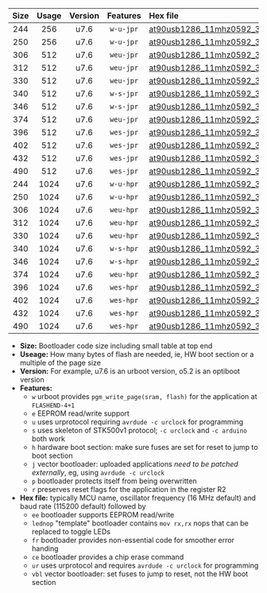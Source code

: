 |Size|Usage|Version|Features|Hex file|
|:-:|:-:|:-:|:-:|:--|
|244|256|u7.6|`w-u-jpr`|[at90usb1286_11mhz0592_38400bps_ur_vbl.hex](https://raw.githubusercontent.com/stefanrueger/urboot/main/at90usb1286_11mhz0592_38400bps_ur_vbl.hex)|
|250|256|u7.6|`w-u-jpr`|[at90usb1286_11mhz0592_38400bps_lednop_ur_vbl.hex](https://raw.githubusercontent.com/stefanrueger/urboot/main/at90usb1286_11mhz0592_38400bps_lednop_ur_vbl.hex)|
|306|512|u7.6|`weu-jpr`|[at90usb1286_11mhz0592_38400bps_ee_ur_vbl.hex](https://raw.githubusercontent.com/stefanrueger/urboot/main/at90usb1286_11mhz0592_38400bps_ee_ur_vbl.hex)|
|312|512|u7.6|`weu-jpr`|[at90usb1286_11mhz0592_38400bps_ee_lednop_ur_vbl.hex](https://raw.githubusercontent.com/stefanrueger/urboot/main/at90usb1286_11mhz0592_38400bps_ee_lednop_ur_vbl.hex)|
|330|512|u7.6|`weu-jpr`|[at90usb1286_11mhz0592_38400bps_ee_lednop_fr_ur_vbl.hex](https://raw.githubusercontent.com/stefanrueger/urboot/main/at90usb1286_11mhz0592_38400bps_ee_lednop_fr_ur_vbl.hex)|
|340|512|u7.6|`w-s-jpr`|[at90usb1286_11mhz0592_38400bps_vbl.hex](https://raw.githubusercontent.com/stefanrueger/urboot/main/at90usb1286_11mhz0592_38400bps_vbl.hex)|
|346|512|u7.6|`w-s-jpr`|[at90usb1286_11mhz0592_38400bps_lednop_vbl.hex](https://raw.githubusercontent.com/stefanrueger/urboot/main/at90usb1286_11mhz0592_38400bps_lednop_vbl.hex)|
|374|512|u7.6|`weu-jpr`|[at90usb1286_11mhz0592_38400bps_ee_lednop_fr_ce_ur_vbl.hex](https://raw.githubusercontent.com/stefanrueger/urboot/main/at90usb1286_11mhz0592_38400bps_ee_lednop_fr_ce_ur_vbl.hex)|
|396|512|u7.6|`wes-jpr`|[at90usb1286_11mhz0592_38400bps_ee_vbl.hex](https://raw.githubusercontent.com/stefanrueger/urboot/main/at90usb1286_11mhz0592_38400bps_ee_vbl.hex)|
|402|512|u7.6|`wes-jpr`|[at90usb1286_11mhz0592_38400bps_ee_lednop_vbl.hex](https://raw.githubusercontent.com/stefanrueger/urboot/main/at90usb1286_11mhz0592_38400bps_ee_lednop_vbl.hex)|
|432|512|u7.6|`wes-jpr`|[at90usb1286_11mhz0592_38400bps_ee_lednop_fr_vbl.hex](https://raw.githubusercontent.com/stefanrueger/urboot/main/at90usb1286_11mhz0592_38400bps_ee_lednop_fr_vbl.hex)|
|490|512|u7.6|`wes-jpr`|[at90usb1286_11mhz0592_38400bps_ee_lednop_fr_ce_vbl.hex](https://raw.githubusercontent.com/stefanrueger/urboot/main/at90usb1286_11mhz0592_38400bps_ee_lednop_fr_ce_vbl.hex)|
|244|1024|u7.6|`w-u-hpr`|[at90usb1286_11mhz0592_38400bps_ur.hex](https://raw.githubusercontent.com/stefanrueger/urboot/main/at90usb1286_11mhz0592_38400bps_ur.hex)|
|250|1024|u7.6|`w-u-hpr`|[at90usb1286_11mhz0592_38400bps_lednop_ur.hex](https://raw.githubusercontent.com/stefanrueger/urboot/main/at90usb1286_11mhz0592_38400bps_lednop_ur.hex)|
|306|1024|u7.6|`weu-hpr`|[at90usb1286_11mhz0592_38400bps_ee_ur.hex](https://raw.githubusercontent.com/stefanrueger/urboot/main/at90usb1286_11mhz0592_38400bps_ee_ur.hex)|
|312|1024|u7.6|`weu-hpr`|[at90usb1286_11mhz0592_38400bps_ee_lednop_ur.hex](https://raw.githubusercontent.com/stefanrueger/urboot/main/at90usb1286_11mhz0592_38400bps_ee_lednop_ur.hex)|
|330|1024|u7.6|`weu-hpr`|[at90usb1286_11mhz0592_38400bps_ee_lednop_fr_ur.hex](https://raw.githubusercontent.com/stefanrueger/urboot/main/at90usb1286_11mhz0592_38400bps_ee_lednop_fr_ur.hex)|
|340|1024|u7.6|`w-s-hpr`|[at90usb1286_11mhz0592_38400bps.hex](https://raw.githubusercontent.com/stefanrueger/urboot/main/at90usb1286_11mhz0592_38400bps.hex)|
|346|1024|u7.6|`w-s-hpr`|[at90usb1286_11mhz0592_38400bps_lednop.hex](https://raw.githubusercontent.com/stefanrueger/urboot/main/at90usb1286_11mhz0592_38400bps_lednop.hex)|
|374|1024|u7.6|`weu-hpr`|[at90usb1286_11mhz0592_38400bps_ee_lednop_fr_ce_ur.hex](https://raw.githubusercontent.com/stefanrueger/urboot/main/at90usb1286_11mhz0592_38400bps_ee_lednop_fr_ce_ur.hex)|
|396|1024|u7.6|`wes-hpr`|[at90usb1286_11mhz0592_38400bps_ee.hex](https://raw.githubusercontent.com/stefanrueger/urboot/main/at90usb1286_11mhz0592_38400bps_ee.hex)|
|402|1024|u7.6|`wes-hpr`|[at90usb1286_11mhz0592_38400bps_ee_lednop.hex](https://raw.githubusercontent.com/stefanrueger/urboot/main/at90usb1286_11mhz0592_38400bps_ee_lednop.hex)|
|432|1024|u7.6|`wes-hpr`|[at90usb1286_11mhz0592_38400bps_ee_lednop_fr.hex](https://raw.githubusercontent.com/stefanrueger/urboot/main/at90usb1286_11mhz0592_38400bps_ee_lednop_fr.hex)|
|490|1024|u7.6|`wes-hpr`|[at90usb1286_11mhz0592_38400bps_ee_lednop_fr_ce.hex](https://raw.githubusercontent.com/stefanrueger/urboot/main/at90usb1286_11mhz0592_38400bps_ee_lednop_fr_ce.hex)|

- **Size:** Bootloader code size including small table at top end
- **Useage:** How many bytes of flash are needed, ie, HW boot section or a multiple of the page size
- **Version:** For example, u7.6 is an urboot version, o5.2 is an optiboot version
- **Features:**
  + `w` urboot provides `pgm_write_page(sram, flash)` for the application at `FLASHEND-4+1`
  + `e` EEPROM read/write support
  + `u` uses urprotocol requiring `avrdude -c urclock` for programming
  + `s` uses skeleton of STK500v1 protocol; `-c urclock` and `-c arduino` both work
  + `h` hardware boot section: make sure fuses are set for reset to jump to boot section
  + `j` vector bootloader: uploaded applications *need to be patched externally*, eg, using `avrdude -c urclock`
  + `p` bootloader protects itself from being overwritten
  + `r` preserves reset flags for the application in the register R2
- **Hex file:** typically MCU name, oscillator frequency (16 MHz default) and baud rate (115200 default) followed by
  + `ee` bootloader supports EEPROM read/write
  + `lednop` "template" bootloader contains `mov rx,rx` nops that can be replaced to toggle LEDs
  + `fr` bootloader provides non-essential code for smoother error handing
  + `ce` bootloader provides a chip erase command
  + `ur` uses urprotocol and requires `avrdude -c urclock` for programming
  + `vbl` vector bootloader: set fuses to jump to reset, not the HW boot section

